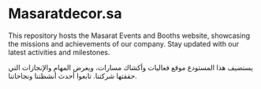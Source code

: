 # Masaratdecor.sa

This repository hosts the Masarat Events and Booths website, showcasing the missions and achievements of our company. Stay updated with our latest activities and milestones.

يستضيف هذا المستودع موقع فعاليات وأكشاك مسارات، ويعرض المهام والإنجازات التي حققتها شركتنا. تابعوا أحدث أنشطتنا ونجاحاتنا.
